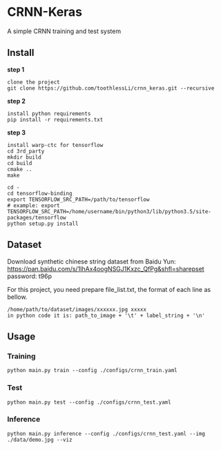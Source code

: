 # CRNN-Keras
A simple CRNN training and test system

## Install

**step 1**
```
clone the project
git clone https://github.com/toothlessLi/crnn_keras.git --recursive
```
**step 2**
```
install python requirements
pip install -r requirements.txt
```

**step 3**
```
install warp-ctc for tensorflow
cd 3rd_party
mkdir build
cd build
cmake ..
make 

cd -
cd tensorflow-binding
export TENSORFLOW_SRC_PATH=/path/to/tensorflow 
# example: export TENSORFLOW_SRC_PATH=/home/username/bin/python3/lib/python3.5/site-packages/tensorflow
python setup.py install
```

## Dataset

Download synthetic chinese string dataset from Baidu Yun: https://pan.baidu.com/s/1IhAx4oogNSGJ1Kxzc_QfPg&shfl=sharepset password: t96p

For this project, you need prepare file_list.txt, the format of each line as bellow.
```
/home/path/to/dataset/images/xxxxxx.jpg xxxxx
in python code it is: path_to_image + '\t' + label_string + '\n'
```

## Usage

### Training
```
python main.py train --config ./configs/crnn_train.yaml
```

### Test
```
python main.py test --config ./configs/crnn_test.yaml
```

### Inference
```
python main.py inference --config ./configs/crnn_test.yaml --img ./data/demo.jpg --viz
```